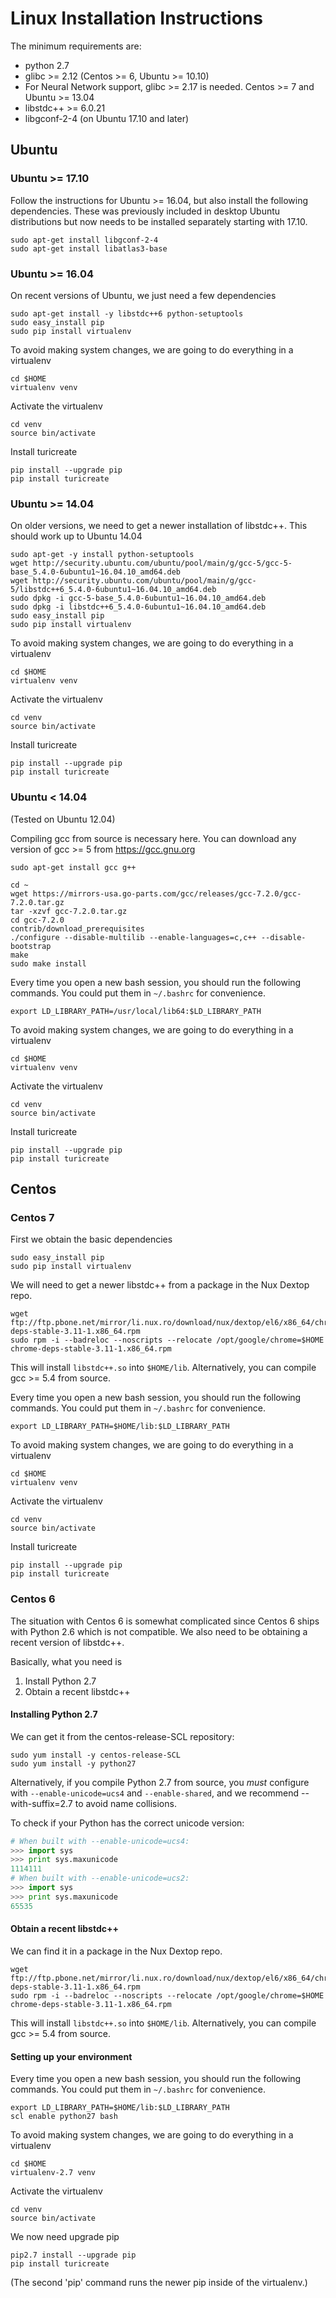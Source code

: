 # Linux Installation Instructions

The minimum requirements are:
 - python 2.7 
 - glibc >= 2.12 (Centos >= 6, Ubuntu >= 10.10)
 - For Neural Network support, glibc >= 2.17 is needed. Centos >= 7 and Ubuntu >= 13.04
 - libstdc++ >= 6.0.21
 - libgconf-2-4 (on Ubuntu 17.10 and later)

## Ubuntu

### Ubuntu >= 17.10

Follow the instructions for Ubuntu >= 16.04, but also install the following dependencies. These was previously included in desktop Ubuntu distributions but now needs to be installed separately starting with 17.10.

```shell
sudo apt-get install libgconf-2-4
sudo apt-get install libatlas3-base
```

### Ubuntu >= 16.04
On recent versions of Ubuntu, we just need a few dependencies

```shell
sudo apt-get install -y libstdc++6 python-setuptools
sudo easy_install pip
sudo pip install virtualenv
```

To avoid making system changes, we are going to do everything in a virtualenv

```shell
cd $HOME
virtualenv venv
```

Activate the virtualenv

```shell
cd venv
source bin/activate
```
Install turicreate

```shell
pip install --upgrade pip
pip install turicreate
```


### Ubuntu >= 14.04
On older versions, we need to get a newer installation of libstdc++. This should work up to Ubuntu 14.04

```shell
sudo apt-get -y install python-setuptools
wget http://security.ubuntu.com/ubuntu/pool/main/g/gcc-5/gcc-5-base_5.4.0-6ubuntu1~16.04.10_amd64.deb
wget http://security.ubuntu.com/ubuntu/pool/main/g/gcc-5/libstdc++6_5.4.0-6ubuntu1~16.04.10_amd64.deb
sudo dpkg -i gcc-5-base_5.4.0-6ubuntu1~16.04.10_amd64.deb
sudo dpkg -i libstdc++6_5.4.0-6ubuntu1~16.04.10_amd64.deb
sudo easy_install pip
sudo pip install virtualenv
```


To avoid making system changes, we are going to do everything in a virtualenv

```shell
cd $HOME
virtualenv venv
```

Activate the virtualenv

```shell
cd venv
source bin/activate
```

Install turicreate

```shell
pip install --upgrade pip
pip install turicreate
```


### Ubuntu < 14.04
(Tested on Ubuntu 12.04)

Compiling gcc from source is necessary here.
You can download any version of gcc >= 5 from https://gcc.gnu.org

```shell
sudo apt-get install gcc g++

cd ~
wget https://mirrors-usa.go-parts.com/gcc/releases/gcc-7.2.0/gcc-7.2.0.tar.gz
tar -xzvf gcc-7.2.0.tar.gz
cd gcc-7.2.0
contrib/download_prerequisites
./configure --disable-multilib --enable-languages=c,c++ --disable-bootstrap
make
sudo make install
```


Every time you open a new bash session, you should run the following commands. You could put them in `~/.bashrc` for convenience.

```shell
export LD_LIBRARY_PATH=/usr/local/lib64:$LD_LIBRARY_PATH
```

To avoid making system changes, we are going to do everything in a virtualenv

```shell
cd $HOME
virtualenv venv
```

Activate the virtualenv

```shell
cd venv
source bin/activate
```

Install turicreate

```shell
pip install --upgrade pip
pip install turicreate
```


## Centos

### Centos 7

First we obtain the basic dependencies

```shell
sudo easy_install pip
sudo pip install virtualenv
```

We will need to get a newer libstdc++ from a package in the Nux Dextop repo.

```shell
wget ftp://ftp.pbone.net/mirror/li.nux.ro/download/nux/dextop/el6/x86_64/chrome-deps-stable-3.11-1.x86_64.rpm
sudo rpm -i --badreloc --noscripts --relocate /opt/google/chrome=$HOME chrome-deps-stable-3.11-1.x86_64.rpm
```

This will install `libstdc++.so` into `$HOME/lib`. 
Alternatively, you can compile gcc >= 5.4 from source.

Every time you open a new bash session, you should run the following commands. You could put them in `~/.bashrc` for convenience.

```shell
export LD_LIBRARY_PATH=$HOME/lib:$LD_LIBRARY_PATH
```

To avoid making system changes, we are going to do everything in a virtualenv

```shell
cd $HOME
virtualenv venv
```

Activate the virtualenv

```shell
cd venv
source bin/activate
```

Install turicreate

```shell
pip install --upgrade pip
pip install turicreate
```

### Centos 6

The situation with Centos 6 is somewhat complicated since Centos 6 ships with
Python 2.6 which is not compatible. We also need to be obtaining a recent version of 
libstdc++.

Basically, what you need is
1. Install Python 2.7
2. Obtain a recent libstdc++

#### Installing Python 2.7

We can get it from the centos-release-SCL repository:

```shell
sudo yum install -y centos-release-SCL
sudo yum install -y python27
```

Alternatively, if you compile Python 2.7 from source, you *must* configure
with `--enable-unicode=ucs4` and `--enable-shared`, and we recommend --with-suffix=2.7 to avoid name
collisions.

To check if your Python has the correct unicode version:
```python
# When built with --enable-unicode=ucs4:
>>> import sys
>>> print sys.maxunicode
1114111
# When built with --enable-unicode=ucs2:
>>> import sys
>>> print sys.maxunicode
65535
```

#### Obtain a recent libstdc++

We can find it in a package in the Nux Dextop repo.

```shell
wget ftp://ftp.pbone.net/mirror/li.nux.ro/download/nux/dextop/el6/x86_64/chrome-deps-stable-3.11-1.x86_64.rpm
sudo rpm -i --badreloc --noscripts --relocate /opt/google/chrome=$HOME chrome-deps-stable-3.11-1.x86_64.rpm
```

This will install `libstdc++.so` into `$HOME/lib`. 
Alternatively, you can compile gcc >= 5.4 from source.

#### Setting up your environment

Every time you open a new bash session, you should run the following commands. You could put them in `~/.bashrc` for convenience.

```shell
export LD_LIBRARY_PATH=$HOME/lib:$LD_LIBRARY_PATH
scl enable python27 bash
```

To avoid making system changes, we are going to do everything in a virtualenv

```shell
cd $HOME
virtualenv-2.7 venv
```

Activate the virtualenv

```shell
cd venv
source bin/activate
```

We now need upgrade pip

```shell
pip2.7 install --upgrade pip
pip install turicreate
```

(The second 'pip' command runs the newer pip inside of the virtualenv.)



